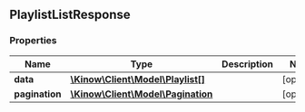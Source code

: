 ## PlaylistListResponse

### Properties
Name | Type | Description | Notes
------------ | ------------- | ------------- | -------------
**data** | [**\Kinow\Client\Model\Playlist[]**](#Playlist) |  | [optional] 
**pagination** | [**\Kinow\Client\Model\Pagination**](#Pagination) |  | [optional] 


